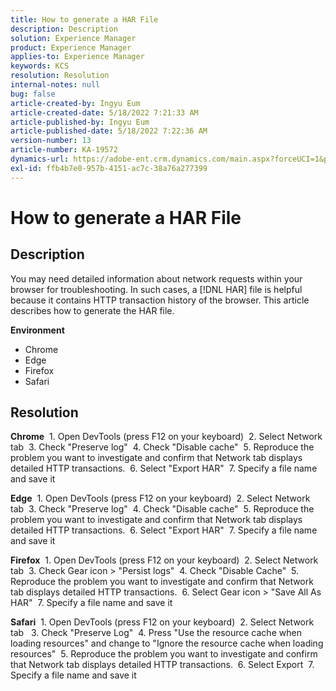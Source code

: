 ```yaml
---
title: How to generate a HAR File
description: Description
solution: Experience Manager
product: Experience Manager
applies-to: Experience Manager
keywords: KCS
resolution: Resolution
internal-notes: null
bug: false
article-created-by: Ingyu Eum
article-created-date: 5/18/2022 7:21:33 AM
article-published-by: Ingyu Eum
article-published-date: 5/18/2022 7:22:36 AM
version-number: 13
article-number: KA-19572
dynamics-url: https://adobe-ent.crm.dynamics.com/main.aspx?forceUCI=1&pagetype=entityrecord&etn=knowledgearticle&id=58c9ff20-7bd6-ec11-a7b5-000d3a3ade0f
exl-id: ffb4b7e0-957b-4151-ac7c-38a76a277399
---
```

# How to generate a HAR File

## Description


You may need detailed information about network requests within your browser for troubleshooting. In such cases, a [!DNL HAR] file is helpful because it contains HTTP transaction history of the browser. This article describes how to generate the HAR file.

<b>Environment</b>
- Chrome
- Edge
- Firefox
- Safari


## Resolution


<b>Chrome</b>
 1. Open DevTools (press F12 on your keyboard)
 2. Select Network tab
 3. Check "Preserve log"
 4. Check "Disable cache"
 5. Reproduce the problem you want to investigate and confirm that Network tab displays detailed HTTP transactions.
 6. Select "Export HAR"
 7. Specify a file name and save it

<b>Edge</b>
 1. Open DevTools (press F12 on your keyboard)
 2. Select Network tab
 3. Check "Preserve log"
 4. Check "Disable cache"
 5. Reproduce the problem you want to investigate and confirm that Network tab displays detailed HTTP transactions.
 6. Select "Export HAR"
 7. Specify a file name and save it

<b>Firefox</b>
 1. Open DevTools (press F12 on your keyboard)
 2. Select Network tab
 3. Check Gear icon > "Persist logs"
 4. Check "Disable Cache"
 5. Reproduce the problem you want to investigate and confirm that Network tab displays detailed HTTP transactions.
 6. Select Gear icon > "Save All As HAR"
 7. Specify a file name and save it

<b>Safari</b>
 1. Open DevTools (press F12 on your keyboard)
 2. Select Network tab 
 3. Check "Preserve Log"
 4. Press "Use the resource cache when loading resources" and change to "Ignore the resource cache when loading resources"
 5. Reproduce the problem you want to investigate and confirm that Network tab displays detailed HTTP transactions.
 6. Select Export
 7. Specify a file name and save it
